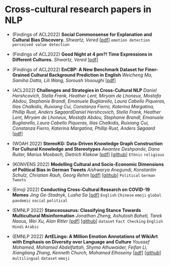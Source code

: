 # Cross-cultural research papers in NLP

- (Findings of ACL2022) **Social Commonsense for Explanation and Cultural Bias Discovery.** *Shwartz, Vered* [[pdf](https://aclanthology.org/2023.eacl-main.271/)] `emotion detection` `perceived value detection`

- (Findings of ACL2022) **Good Night at 4 pm?! Time Expressions in Different Cultures.** *Shwartz, Vered* [[pdf](https://aclanthology.org/2022.findings-acl.224)]

- (Findings of ACL2022) **EnCBP: A New Benchmark Dataset for Finer-Grained Cultural Background Prediction in English** *Weicheng Ma, Samiha Datta, Lili Wang, Soroush Vosoughi* [[pdf](https://aclanthology.org/2022.findings-acl.221)]

- (ACL2022) **Challenges and Strategies in Cross-Cultural NLP** *Daniel Hershcovich, Stella Frank, Heather Lent, Miryam de Lhoneux, Mostafa Abdou, Stephanie Brandl, Emanuele Bugliarello, Laura Cabello Piqueras, Ilias Chalkidis, Ruixiang Cui, Constanza Fierro, Katerina Margatina, Phillip Rust, Anders SøgaardDaniel Hershcovich, Stella Frank, Heather Lent, Miryam de Lhoneux, Mostafa Abdou, Stephanie Brandl, Emanuele Bugliarello, Laura Cabello Piqueras, Ilias Chalkidis, Ruixiang Cui, Constanza Fierro, Katerina Margatina, Phillip Rust, Anders Søgaard* [[pdf](https://aclanthology.org/2022.acl-long.482/)]

- (WOAH 2022) **StereoKG: Data-Driven Knowledge Graph Construction For Cultural Knowledge and Stereotypes** *Awantee Deshpande, Dana Ruiter, Marius Mosbach, Dietrich Klakow* [[pdf](https://aclanthology.org/2022.woah-1.7/)] [[github](https://github.com/uds-lsv/stereokg)] `Ethnic` `religious`

- (KONVENS 2022) **Modelling Cultural and Socio-Economic Dimensions of Political Bias in German Tweets** *Aishwarya Anegundi, Konstantin Schulz, Christian Rauh, Georg Rehm* [[pdf](https://aclanthology.org/2022.konvens-1.5/)] [[github](https://github.com/konstantinschulz/political-bias-classification)] `Political` `German` `Tweets`

- (Emoji 2022) **Conducting Cross-Cultural Research on COVID-19 Memes** *Jing Ge-Stadnyk, Lusha Sa* [[pdf](https://aclanthology.org/2022.emoji-1.5/)] `English` `Chinese` `emoji` `global pandemic` `social` `political`

- (EMNLP 2022) **Stanceosaurus: Classifying Stance Towards Multicultural Misinformation** *Jonathan Zheng, Ashutosh Baheti, Tarek Naous, Wei Xu, Alan Ritter* [[pdf](https://aclanthology.org/2022.emnlp-main.138/)] [[github](https://github.com/JonathanQZheng/Stanceosaurus/)] `dataset` `Fact Checking` `English` `Hindi` `Arabic`

- (EMNLP 2022) **ArtELingo: A Million Emotion Annotations of WikiArt with Emphasis on Diversity over Language and Culture** *Youssef Mohamed, Mohamed Abdelfattah, Shyma Alhuwaider, Feifan Li, Xiangliang Zhang, Kenneth Church, Mohamed Elhoseiny* [[pdf](https://aclanthology.org/2022.emnlp-main.600/)] [[github](https://github.com/Vision-CAIR/artelingo)] `multilingual` `dataset` `emoji`

<!---
7. (conference) **paper** *author* [[pdf](website)]
-->
